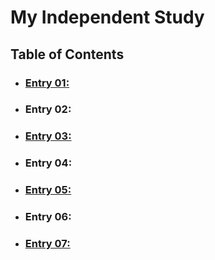 # My Independent Study
## Table of Contents
* ### [Entry 01:](entries/entry_01.md)
* ### Entry 02:
* ### [Entry 03:](entries/entry_03.md)
* ### Entry 04:
* ### [Entry 05:](entries/entry_05.md)
* ### Entry 06:
* ### [Entry 07:](entries/entry_07.md)